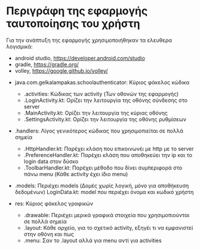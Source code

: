 # Περιγράφη της εφαρμογής ταυτοποίησης του χρήστη
Για την ανάπτυξη της εφαρμογής χρησιμοποιήθηκαν τα ελευθερα λογισμικά: 
* android studio, https://developer.android.com/studio
* gradle, https://gradle.org/
* volley, https://google.github.io/volley/

- java.com.gelkalampakas.schoolauthenticator: Κύριος φάκελος κώδικα
  
    - .activities: Κώδικας των activity (Των οθονών της εφαρμογής)
    - .LoginActivity.kt: Ορίζει την λειτουργία της οθόνης σύνδεσης στο server
    - .MainActivity.kt: Ορίζει την λειτουργία της κύριας οθόνης
    - .SettingsActivity.kt: Ορίζει την λειτουργία της οθόνης ρυθμίσεων

- .handlers: Λίγος γενικότερος κώδικας που χρησιμοπιείται σε πολλά σημεία
     - .HttpHandler.kt: Παρέχει κλάση που επικοινωνέι με http με το server
     - .PreferenceHandler.kt: Παρέχει κλάση που αποθηκεύει την ip και το login data στον δύσκο
     - .ToolbarHandler.kt: Παρέχει μέθοδο που δίνει συμπεριφορά στο πάνω menu (Κάθε activity έχει ίδιο menu)
     
- .models: Περιέχει models (Δομές χωρίς λογική, μόνο για αποθήκευση δεδομένων)
    LoginData.kt: model που περιέχει όνομα και κωδικό χρήστη

- res: Κύριος φάκελος γραφικών
  - .drawable: Περιέχει μερικά γραφικά στοιχεία που χρησιμοπιούνται σε πολλά σημεία
  - .layout: Κάθε αρχείο, για το σχετικό activity, εξηγέι τι να εμφανιστεί στην οθόνη και πως
  - .menu: Σαν το .layout αλλά για menu αντί για activities
